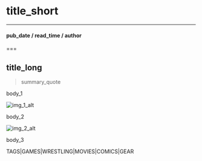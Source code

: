 # title_short #
----
####  pub_date / read_time / author
===
## title_long

> summary_quote

body_1

![img_1_alt](img_1_src "img_1_title")

body_2

![img_2_alt](img_2_src "img_2_title")

body_3

TAGS|GAMES|WRESTLING|MOVIES|COMICS|GEAR